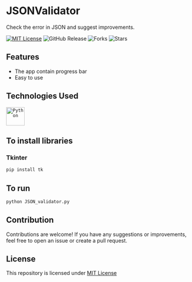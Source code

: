 # JSONValidator
Check the error in JSON and suggest improvements.

[![MIT License](https://img.shields.io/badge/License-MIT-green.svg)](https://github.com/Harshit2012/JSONValidator?tab=MIT-1-ov-file#readme)
![GitHub Release](https://img.shields.io/github/v/release/harshit2012/JSONValidator)
![Forks](https://img.shields.io/github/forks/harshit2012/JSONValidator)
![Stars](https://img.shields.io/github/stars/harshit2012/JSONValidator)

## Features
- The app contain progress bar
- Easy to use

## Technologies Used
<code><img width="50" src="https://user-images.githubusercontent.com/25181517/183423507-c056a6f9-1ba8-4312-a350-19bcbc5a8697.png" alt="Python" title="Python"/></code>

## To install libraries
### Tkinter
```bash
pip install tk
```

## To run
```bash
python JSON_validator.py
```

## Contribution
Contributions are welcome! If you have any suggestions or improvements, feel free to open an issue or create a pull request.

## License
This repository is licensed under [MIT License](https://github.com/Harshit2012/JSONValidator#MIT-1-ov-file)
